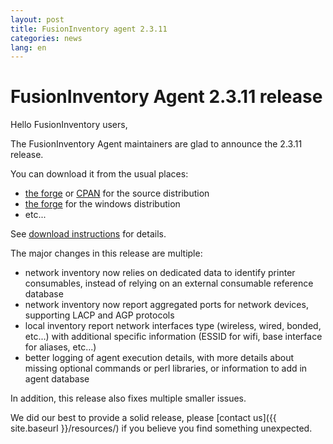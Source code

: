 ```yaml
---
layout: post
title: FusionInventory agent 2.3.11
categories: news
lang: en
---
```


# FusionInventory Agent 2.3.11 release

Hello FusionInventory users,

The FusionInventory Agent maintainers are glad to announce the 2.3.11 release.

You can download it from the usual places:

* [the forge](http://forge.fusioninventory.org/projects/fusioninventory-agent/files) or [CPAN](https://metacpan.org/release/FusionInventory-Agent) for the source distribution
* [the forge](http://forge.fusioninventory.org/projects/fusioninventory-agent-windows-installer/files) for the windows distribution
* etc...

See [download instructions](https://documentation.fusioninventory.org/%20FusionInventory_agent/%20%20%20Installation/windows/) for details.

The major changes in this release are multiple:

* network inventory now relies on dedicated data to identify printer
  consumables, instead of relying on an external consumable reference database
* network inventory now report aggregated ports for network devices, supporting
  LACP and AGP protocols
* local inventory report network interfaces type (wireless, wired, bonded,
  etc...) with additional specific information (ESSID for wifi, base interface
  for aliases, etc...)
* better logging of agent execution details, with more details about missing
  optional commands or perl libraries, or information to add in agent database

In addition, this release also fixes multiple smaller issues.

We did our best to provide a solid release, please [contact us]({{ site.baseurl }}/resources/) if
you believe you find something unexpected.
